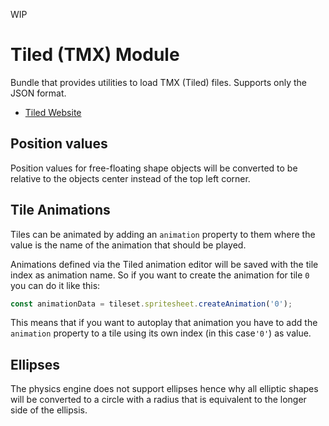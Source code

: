 WIP

# Tiled (TMX) Module

Bundle that provides utilities to load TMX (Tiled) files. Supports only the JSON format.

- [Tiled Website](https://www.mapeditor.org/)


## Position values

Position values for free-floating shape objects will be converted to be relative to 
the objects center instead of the top left corner.


## Tile Animations

Tiles can be animated by adding an `animation` property to them where the value is the 
name of the animation that should be played.

Animations defined via the Tiled animation editor will be saved with the  tile index as 
animation name. So if you want to create the animation for tile `0` you can do it like 
this:

```ts
const animationData = tileset.spritesheet.createAnimation('0');
```

This means that if you want to autoplay that animation you have to add  the `animation` 
property to a tile using its own index (in this case`'0'`) as value.


## Ellipses

The physics engine does not support ellipses hence why all elliptic shapes
will be converted to a circle with a radius that is equivalent to the longer
side of the ellipsis.





